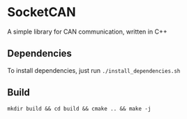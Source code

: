 # SocketCAN
A simple library for CAN communication, written in C++

## Dependencies

To install dependencies, just run `./install_dependencies.sh`

## Build

`mkdir build && cd build && cmake .. && make -j`
